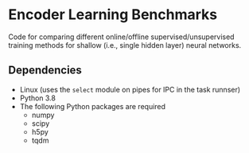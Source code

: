 # Encoder Learning Benchmarks

Code for comparing different online/offline supervised/unsupervised training methods for shallow (i.e., single hidden layer) neural networks.

## Dependencies

* Linux (uses the `select` module on pipes for IPC in the task runnser)
* Python 3.8
* The following Python packages are required
  * numpy
  * scipy
  * h5py
  * tqdm
